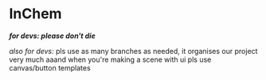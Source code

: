 # **InChem**
**_for devs: please don't die_**

*also for devs:* pls use as many branches as needed, it organises our project very much
aaand when you're making a scene with ui pls use canvas/button templates